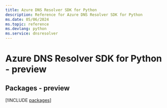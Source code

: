 ```yaml
---
title: Azure DNS Resolver SDK for Python
description: Reference for Azure DNS Resolver SDK for Python
ms.date: 05/06/2024
ms.topic: reference
ms.devlang: python
ms.service: dnsresolver
---
```

# Azure DNS Resolver SDK for Python - preview
## Packages - preview
[!INCLUDE [packages](dns-resolver-index.md)]